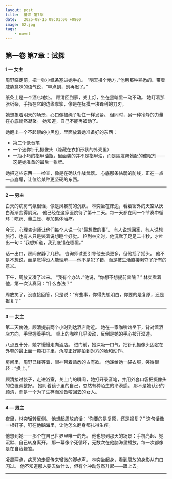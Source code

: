 ```yaml
---
layout: post
title:  情泪-第7章
date:   2025-08-15 09:01:00 +0800
image: 02.jpg
tags: 
    - novel
---
```


## **第一卷 第7章：试探**

**1 — 女主**

周野临走前，把一张小纸条塞进她手心。
“明天换个地方，”他用那种熟悉的、带着威胁意味的语气说，“早点到，别再迟了。”

纸条上是一个酒店地址。
顾清回到家，关上灯，坐在黑暗里一动不动。
她盯着那张纸条，手指在它的边缘摩挲，像是在抚摸一块锋利的刀刃。

她想象着明天的场景，心口像被绳子勒住一样发紧。
但同时，另一种冷静的力量在心底悄然凝聚。
她知道，自己不能再被动了。

她翻出一个不起眼的小黑包，里面放着她准备好的东西：

* 第二个录音笔
* 一个迷你针孔摄像头（隐藏在衣扣形状的外壳里）
* 一瓶小巧的指甲油瓶，里面装的并不是指甲油，而是朋友帮她配的催眠剂——这是她准备的最后一张牌。

她把这些东西一一检查，像是在确认作战武器。
心底那条怯弱的防线，正在一点一点崩塌，让位给某种更坚硬的东西。

---

**2 — 男主**

白天的病房气氛很怪，像是风暴前的沉默。
林奕坐在床边，看着窗外的天空从灰白渐渐变得阴沉。
他已经在这家医院待了第十二天。每一天都在同一个节奏中循环：吃药、量血压、参加集体治疗。

今天，心理咨询师让他们每个人说一句“最想做的事”。
有人说想回家，有人说想旅行，也有人只是笑着说想睡个好觉。
轮到林奕时，他沉默了足足二十秒，才吐出一句：“我想知道，我到底错在哪里。”

话一出口，房间安静了几秒。
咨询师试图引导他去谈更多，但他摇了摇头。
他不是不想说，而是觉得没人能理解——他不是犯了错，而是被生活直接剥夺了所有的意义。

下午，周放又凑了过来。
“我有个办法，”他说，“你想不想提前出院？”
林奕看着他，第一次认真问：“什么办法？”

周放笑了，没直接回答，只是说：“有些事，你得先想明白，你要的是复原，还是报复？”

---

**3 — 女主**

第二天傍晚，顾清提前两个小时到达酒店附近。
她在一家咖啡馆坐下，背对着酒店方向，手里握着手机。
桌上的咖啡几乎没动，反倒是她的手心被汗湿透。

八点五十分，她才慢慢走向酒店。
进门前，她深吸一口气，把针孔摄像头固定在外套的最上面一颗扣子里，角度正好能拍到对方的脸和动作。

房间里，周野已经等着，眼神带着熟悉的占有欲。
他递给她一袋衣服，笑得很轻：“换上。”

顾清接过袋子，走进浴室，关上门的瞬间，她打开录音笔，并用外套口袋把摄像头的位置调整好。
她盯着镜子里的自己，忽然有种陌生的冷漠感。
那不是她认识的顾清，而是一个为了生存而准备咬回去的女人。

---

**4 — 男主**

夜里，林奕辗转反侧。
他想起周放的话：“你要的是复原，还是报复？”
这句话像一根钉子，钉在他脑海里，让他怎么翻身都扎得生疼。

他想到她——那个在自己世界里唯一的光。
他也想到那天的场景：手机亮起、她沉默、自己转身离开。
那一幕像个死循环，无数次在他脑海里播放，每一次都像是在自我鞭笞。

凌晨两点，病房的走廊传来轻微的脚步声。
林奕坐起身，看到周放的身影从门口闪过。
他不知道那人要去做什么，但有个冲动忽然升起——跟上去。

---
